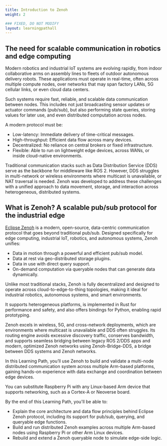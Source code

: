 ```yaml
---
title: Introduction to Zenoh
weight: 2

### FIXED, DO NOT MODIFY
layout: learningpathall
---
```


## The need for scalable communication in robotics and edge computing

Modern robotics and industrial IoT systems are evolving rapidly, from indoor collaborative arms on assembly lines to fleets of outdoor autonomous delivery robots. 
These applications must operate in real-time, often across multiple compute nodes, over networks that may span factory LANs, 5G cellular links, or even cloud data centers.

Such systems require fast, reliable, and scalable data communication between nodes. 
This includes not just broadcasting sensor updates or actuator commands (pub/sub), but also performing state queries, storing values for later use, and even distributed computation across nodes. 

A modern protocol must be:
* Low-latency: Immediate delivery of time-critical messages.
* High-throughput: Efficient data flow across many devices.
* Decentralized: No reliance on central brokers or fixed infrastructure.
* Flexible: Able to run on lightweight edge devices, across WANs, or inside cloud-native environments.

Traditional communication stacks such as Data Distribution Service (DDS) serve as the backbone for middleware like ROS 2. However, DDS struggles in multi-network or wireless environments where multicast is unavailable, or NAT traversal is needed. Zenoh was developed to address these challenges with a unified approach to data movement, storage, and interaction across heterogeneous, distributed systems.

## What is Zenoh? A scalable pub/sub protocol for the industrial edge

[Eclipse Zenoh](https://zenoh.io/) is a modern, open-source, data-centric communication protocol that goes beyond traditional pub/sub. Designed specifically for edge computing, industrial IoT, robotics, and autonomous systems, Zenoh unifies:

- Data in motion through a powerful and efficient pub/sub model.
- Data at rest via geo-distributed storage plugins.
- Data in use with direct query support.
- On-demand computation via queryable nodes that can generate data dynamically.

Unlike most traditional stacks, Zenoh is fully decentralized and designed to operate across cloud-to-edge-to-thing topologies, making it ideal for industrial robotics, autonomous systems, and smart environments. 

It supports heterogeneous platforms, is implemented in Rust for performance and safety, and also offers bindings for Python, enabling rapid prototyping.

Zenoh excels in wireless, 5G, and cross-network deployments, which are environments where multicast is unavailable and DDS often struggles. Its routing engine avoids excessive discovery traffic, conserves bandwidth, and supports seamless bridging between legacy ROS 2/DDS apps and modern, optimized Zenoh networks using Zenoh-Bridge-DDS, a bridge between DDS systems and Zenoh networks.

In this Learning Path, you’ll use Zenoh to build and validate a multi-node distributed communication system across multiple Arm-based platforms, gaining hands-on experience with data exchange and coordination between edge devices.

You can substitute Raspberry Pi with any Linux-based Arm device that supports networking, such as a Cortex-A or Neoverse board.

By the end of this Learning Path, you'll be able to:
- Explain the core architecture and data flow principles behind Eclipse Zenoh protocol, including its support for pub/sub, querying, and queryable edge functions.
- Build and run distributed Zenoh examples across multiple Arm-based nodes using Raspberry Pi or other Arm Linux devices.
- Rebuild and extend a Zenoh queryable node to simulate edge-side logic.

